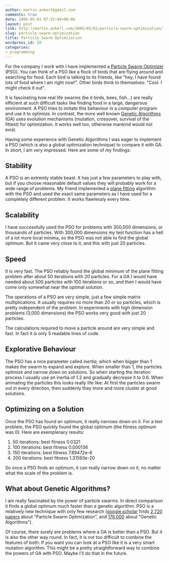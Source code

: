 ```yaml
---
author: martin.ankerl@gmail.com
comments: true
date: 2006-05-01 07:55:04+00:00
layout: post
link: http://martin.ankerl.com/2006/05/01/particle-swarm-optimization/
slug: particle-swarm-optimization
title: Particle Swarm Optimization
wordpress_id: 58
categories:
- programming
---
```


For the company I work with I have implemented a [Particle Swarm Optimizer](http://en.wikipedia.org/wiki/Particle_swarm_optimization) (PSO). You can think of a PSO like a flock of birds that are flying around and searching for food. Each bird is talking to its friends, like "hey, I have found lots of food where I am right now!". Other birds think to themselves: "Cool. I might check it out".

It is fascinating how real life swarms (be it birds, bees, fish...) are really efficient at such difficult tasks like finding food in a large, dangerous environment. A PSO tries to imitate this behaviour in a computer program and use it to optimize. In contrast, the more well known [Genetic Algorithms](http://en.wikipedia.org/wiki/Genetic_algorithm) (GA) uses evolution mechanisms (mutation, crossover, survival of the fittest) for optimization. It works well too, otherwise mankind would not exist.

Having some experience with Genetic Algorithms I was eager to implement a PSO (which is also a global optimization technique) to compare it with GA. In short, I am very impressed. Here are some of my findings:

## Stability

A PSO is an extremly stable beast. It has just a few parameters to play with, but if you choose reasonable default values they will probably work for a wide range of problems. My friend implemented a [plane fitting](http://www.mathworks.com/products/statistics/demos.html?file=/products/demos/shipping/stats/orthoregdemo.html) algorithm with the PSO and used the exact same parameters as I have used for a completely different problem. It works flawlessly every time.

## Scalability

I have successfully used the PSO for problems with 300,000 dimensions, or thousands of particles. With 300,000 dimensions my test function has a hell of a lot more local minima, so the PSO was not able to find the global optimum. But it came very close to it, and this with just 20 particles.

## Speed

It is very fast. The PSO reliably found the global minimum of the plane fitting problem after about 50 iterations with 20 particles. For a GA I would have needed about 500 particles with 100 iterations or so, and then I would have come only somewhat near the optimal solution.

The operations of a PSO are very simple, just a few simple matrix multiplications. It usually requires no more than 20 or so particles, which is pretty independent of the problem. In experiments with high dimension problems (3,000 dimensions) the PSO works very good with just 20 particles.

The calculations required to move a particle around are very simple and fast. In fact it is only 5 readable lines of code.

## Explorative Behaviour

The PSO has a nice parameter called _inertia_, which when bigger than 1 makes the swarm to expand and explore. When smaller than 1, the particles optimize and narrow down on solutions. So when starting the iteration process I usually use an inertia of 1.2 and gradually decrease it to 0.6. When animating the particles this looks really life like: At first the particles swarm out in every direction, then suddenly they more and more cluster at good solutions.

## Optimizing on a Solution

Once the PSO has found an optimum, it really narrows down on it. For a test problem, the PSO quickly found the global optimum (the fitness optimum was 0). Here are exemplenary results:

1. 50 iterations: best fitness 0.0321
1. 100 iterations: best fitness 0.000136
1. 150 iterations: best fitness 7.89472e-6
1. 200 iterations: best fitness 1.31593e-20

So once a PSO finds an optimum, it can really narrow down on it, no matter what the scale of the problem is.

## What about Genetic Algorithms?

I am really fascinated by the power of particle swarms. In direct comparison it finds a global optimum much faster than a genetic algorithm. PSO is a relatively new technique with only few research ([google scholar](http://scholar.google.at/) finds [2,720 papers](http://scholar.google.at/scholar?hl=en&lr=&q=%22Particle+Swarm+Optimization%22&btnG=Search) about "Particle Swarm Optimization", and [176,000](http://scholar.google.at/scholar?hl=en&lr=&q=%22genetic+algorithms%22&btnG=Search) about "Genetic Algorithms").

Of course, there surely are problems where a GA is better than a PSO. But it is also the other way round. In fact, it is not too difficult to combine the features of both: If you want you can look at a PSO like it is a very smart mutation algorithm. This might be a pretty straightforward way to combine the powers of GA with PSO. Maybe I'll do that in the future.
